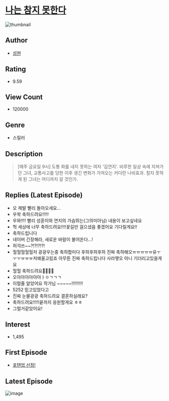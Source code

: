 # [나는 참지 못한다](https://comic.naver.com/bestChallenge/list?titleId=801844)
![thumbnail](https://image-comic.pstatic.net/user_contents_data/challenge_comic/2022/12/02/359080/thumbnail_202x164333b1b60_e5f3_4e30_b4c0_5c4be55cef54_00004041.JPEG)

## Author
- [성현](https://comic.naver.com/artistTitle?id=359080)

## Rating
- 9.59

## View Count
- 120000

## Genre
- 스릴러

## Description
> [매주 금요일 9시] 도통 화를 내지 못하는 여자 '김연지'. 비루한 일상 속에 지쳐가던 그녀, 교통사고를 당한 이후 생긴 변화가 가져오는 커다란 나비효과. 참지 못하게 된 그녀는 어디까지 갈 것인가.

## Replies (Latest Episode)
- 오 제발 빨리 돌아오세요...
- 우왁 축하드려요!!!!!
- 우와!!!! 빨리 성훈이와 연지의 가슴뛰는(그의미아님) 내용이 보고싶네요
- 헉 세상에 너무 축하드려요!!!!꽃길만 걸으셨음 좋겠어요 기다릴게요!!
- 축하드립니다
- 네이버 긴장해라, 새로운 바람이 불어온다...!
- 허걱쓰~~?!?!?!?!
- 헐헐헐헐헐저 광광우는중 축하합미다 후하후하후하 진짜 축하해오ㅠㅠㅠㅠㅠ유ㅜㅜㅜㅠㅠㅠ저왜울고맀죠 아무튼 진짜 축하드립니다 사라앻오 아니 기더리고있을게요
- 헐헐 축하드려요🧡🧡🧡🧡
- 오아아아아아아ㅏㅇㄱㄱㄱ
- 이럴줄 알았어요 작가님 ~~~~~!!!!!!!!!
- 5252 믿고있었다고
- 진짜 눈물광광 축하드려요 결혼하실래요?
- 축하드려요!!!!!끝까지 응원할게요 ㅎㅎ
- 그럴거같았어요!

## Interest
- 1,495

## First Episode
- [포텐업 선정!](https://comic.naver.com/bestChallenge/detail?titleId=801844&no=1)

## Latest Episode
![image](https://image-comic.pstatic.net/user_contents_data/challenge_comic/2023/03/27/359080/upload_7293077365434966320.jpeg)
